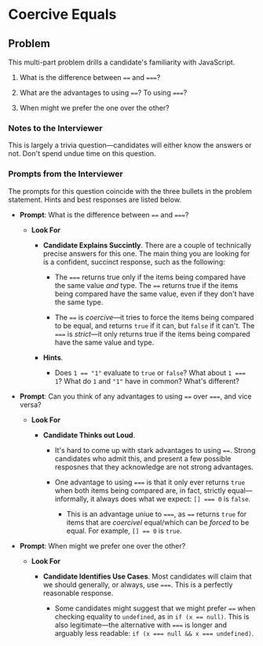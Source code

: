 # Coercive Equals

## Problem

This multi-part problem drills a candidate's familiarity with JavaScript.

1. What is the difference between `==` and `===`?

2. What are the advantages to using `==`? To using `===`?

3. When might we prefer the one over the other?

### Notes to the Interviewer

This is largely a trivia question—candidates will either know the answers or not. Don't spend undue time on this question.

### Prompts from the Interviewer

The prompts for this question coincide with the three bullets in the problem statement. Hints and best responses are listed below.

* **Prompt**: What is the difference between `==` and `===`?

  * **Look For**

    * **Candidate Explains Succintly**. There are a couple of technically precise answers for this one. The main thing you are looking for is a confident, succinct response, such as the following:

      * The `===` returns true only if the items being compared have the same value _and_ type. The `==` returns true if the items being compared have the same value, even if they don't have the same type.

      * The `==` is _coercive_—it tries to force the items being compared to be equal, and returns `true` if it can, but `false` if it can't. The `===` is _strict_—it only returns true if the items being compared have the same value and type.

    * **Hints**.

      * Does `1 == "1"` evaluate to `true` or `false`? What about `1 === 1`? What do `1` and `"1"` have in common? What's different?

* **Prompt**: Can you think of any advantages to using `==` over `===`, and vice versa?

  * **Look For**

    * **Candidate Thinks out Loud**.

      * It's hard to come up with stark advantages to using `==`. Strong candidates who admit this, and present a few possible resposnes that they acknowledge are not strong advantages.

      * One advantage to using `===` is that it only ever returns `true` when both items being compared are, in fact, strictly equal—informally, it always does what we expect: `[] === 0` is `false`.

        * This is an advantage uniue to `===`, as `==` returns `true` for items that are _coercivel_ equal/which can be _forced_ to be equal. For example, `[] == 0` is `true`.

* **Prompt**: When might we prefer one over the other?

  * **Look For**

    * **Candidate Identifies Use Cases**. Most candidates will claim that we should generally, or always, use `===`. This is a perfectly reasonable response.

      * Some candidates might suggest that we might prefer `==` when checking equality to `undefined`, as in `if (x == null)`. This is also legitimate—the alternative with `===` is longer and arguably less readable: `if (x === null && x === undefined)`.
